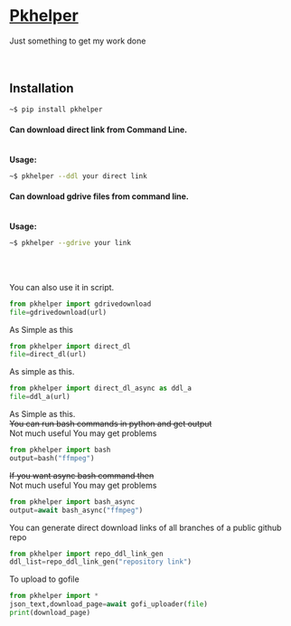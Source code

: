 # [Pkhelper](https://pk-628996.github.io/pkhelper)
Just something to get my work done<br><br><br>

## Installation
```sh
~$ pip install pkhelper
```
#### Can download direct link from Command Line.
  <br>**Usage:**<br>
```bash
~$ pkhelper --ddl your direct link
```

#### Can download gdrive files from command line.
<br>**Usage:**<br>
```bash 
~$ pkhelper --gdrive your link
```
<br><br>

You can also use it in script.<br>
```python
from pkhelper import gdrivedownload
file=gdrivedownload(url)
```

As Simple as this<br>
```python
from pkhelper import direct_dl
file=direct_dl(url)
```
As  simple as this.
```python
from pkhelper import direct_dl_async as ddl_a
file=ddl_a(url)
```
As Simple as this.
<br>
~~You can run bash commands in python and get output~~  
Not much useful You may get problems
```python
from pkhelper import bash
output=bash("ffmpeg")
```
~~If you want async bash command then~~  
Not much useful You may get problems
```python
from pkhelper import bash_async
output=await bash_async("ffmpeg")
```
You can generate direct download links of all branches of a public github repo
```python
from pkhelper import repo_ddl_link_gen
ddl_list=repo_ddl_link_gen("repository link")
```
To upload to gofile
```python
from pkhelper import *
json_text,download_page=await gofi_uploader(file)
print(download_page)
```

